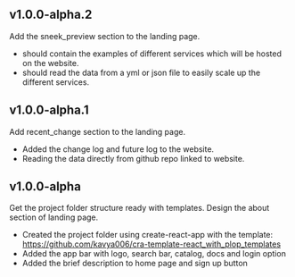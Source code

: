 ## v1.0.0-alpha.2
Add the sneek_preview section to the landing page. 

* should contain the examples of different services which will be hosted on the website. 
* should read the data from a yml or json file to easily scale up the different services. 

## v1.0.0-alpha.1
Add recent_change section to the landing page. 

* Added the change log and future log to the website.  
* Reading the data directly from github repo linked to website. 


## v1.0.0-alpha

Get the project folder structure ready with templates. Design the about section of landing page. 

* Created the project folder using create-react-app with the template: https://github.com/kavya006/cra-template-react_with_plop_templates 
* Added the app bar with logo, search bar, catalog, docs and login option
* Added the brief description to home page and sign up button 